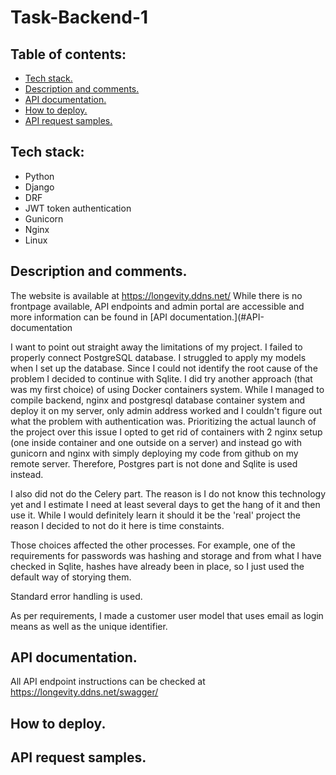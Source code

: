 # Task-Backend-1

## Table of contents:
- [Tech stack.](#Tech-stack)
- [Description and comments.](#Description-and-comments)
- [API documentation.](#API-documentation)
- [How to deploy.](#How-to-deploy)
- [API request samples.](API-request-samples)

## Tech stack:
- Python
- Django
- DRF
- JWT token authentication
- Gunicorn
- Nginx
- Linux

## Description and comments.
The website is available at https://longevity.ddns.net/
While there is no frontpage available, API endpoints and admin portal are accessible and more information can be found in [API documentation.](#API-documentation

I want to point out straight away the limitations of my project. I failed to properly connect PostgreSQL database. I struggled to apply my models when I set up the database. Since I could not identify the root cause of the problem I decided to continue with Sqlite. I did try another approach (that was my first choice) of using Docker containers system. While I managed to compile backend, nginx and postgresql database container system and deploy it on my server, only admin address worked and I couldn't figure out what the problem with authentication was. Prioritizing the actual launch of the project over this issue I opted to get rid of containers with 2 nginx setup (one inside container and one outside on a server) and instead go with gunicorn and nginx with simply deploying my code from github on my remote server. Therefore, Postgres part is not done and Sqlite is used instead.

I also did not do the Celery part. The reason is I do not know this technology yet and I estimate I need at least several days to get the hang of it and then use it. While I would definitely learn it should it be the 'real' project the reason I decided to not do it here is time constaints. 

Those choices affected the other processes. For example, one of the requirements for passwords was hashing and storage and from what I have checked in Sqlite, hashes have already been in place, so I just used the default way of storying them.

Standard error handling is used.

As per requirements, I made a customer user model that uses email as login means as well as the unique identifier.

## API documentation.
All API endpoint instructions can be checked at https://longevity.ddns.net/swagger/

## How to deploy.

## API request samples.
